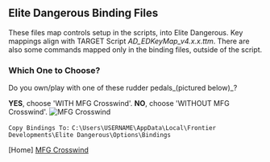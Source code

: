 ## Elite Dangerous Binding Files ##

These files map controls setup in the scripts, into Elite Dangerous. Key mappings align with TARGET Script _AD_EDKeyMap_v4.x.x.ttm_. There are also some commands mapped only in the binding files, outside of the script.

### Which One to Choose? ###

Do you own/play with one of these rudder pedals_(pictured below)_?

__YES__, choose 'WITH MFG Crosswind'. __NO__, choose 'WITHOUT MFG Crosswind'.
![MFG Crosswind](https://github.com/Aussiedroid/AD-ED-EnhancedWarthogScript/blob/master/ED%20Bindings/WITH%20MFG%20Crosswind/folder.jpg "MFG Crosswind Rudder Pedals") 

`Copy Bindings To:`
`C:\Users\USERNAME\AppData\Local\Frontier Developments\Elite Dangerous\Options\Bindings`

[Home] [MFG Crosswind](https://mfg.simundza.com/products "MFG Crosswind")
